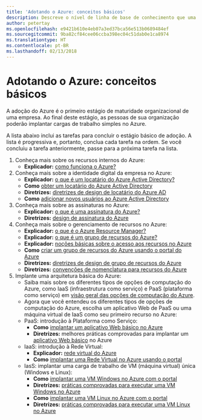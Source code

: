 ```yaml
---
title: 'Adotando o Azure: conceitos básicos'
description: Descreve o nível de linha de base de conhecimento que uma empresa precisa para adotar o Azure
author: petertay
ms.openlocfilehash: e9421b610e4eb07a3ed37bca56e513b0689484ef
ms.sourcegitcommit: 9ba82cf84cee06ccba398ec04c51dab0e1ca8974
ms.translationtype: HT
ms.contentlocale: pt-BR
ms.lasthandoff: 02/13/2018
---
```

# <a name="adopting-azure-foundational"></a>Adotando o Azure: conceitos básicos

A adoção do Azure é o primeiro estágio de maturidade organizacional de uma empresa. Ao final deste estágio, as pessoas de sua organização poderão implantar cargas de trabalho simples no Azure.

A lista abaixo inclui as tarefas para concluir o estágio básico de adoção. A lista é progressiva e, portanto, conclua cada tarefa na ordem. Se você concluiu a tarefa anteriormente, passe para a próxima tarefa na lista. 

1. Conheça mais sobre os recursos internos do Azure:
    - **Explicador:** [como funciona o Azure?](azure-explainer.md)
2. Conheça mais sobre a identidade digital da empresa no Azure:
    - **Explicador:** [o que é um locatário do Azure Active Directory?](tenant-explainer.md)
    - **Como** [obter um locatário do Azure Active Directory](/azure/active-directory/develop/active-directory-howto-tenant?toc=/azure/architecture/cloud-adoption-guide/toc.json)
    - **Diretrizes:** [diretrizes de design de locatário do Azure AD](tenant.md)
    - **Como** [adicionar novos usuários ao Azure Active Directory](/azure/active-directory/add-users-azure-active-directory?toc=/azure/architecture/cloud-adoption-guide/toc.json)    
3. Conheça mais sobre as assinaturas no Azure:
    - **Explicador:** [o que é uma assinatura do Azure?](subscription-explainer.md)
    - **Diretrizes:** [design de assinatura do Azure](subscription.md)
4. Conheça mais sobre o gerenciamento de recursos no Azure: 
    - **Explicador:** [o que é o Azure Resource Manager?](resource-manager-explainer.md)
    - **Explicador:** [o que é um grupo de recursos do Azure?](resource-group-explainer.md)
    - **Explicador:** [noções básicas sobre o acesso aos recursos no Azure](/azure/active-directory/active-directory-understanding-resource-access?toc=/azure/architecture/cloud-adoption-guide/toc.json)
    - **Como** [criar um grupo de recursos do Azure usando o portal do Azure](/azure/azure-resource-manager/resource-group-portal?toc=/azure/architecture/cloud-adoption-guide/toc.json)
    - **Diretrizes:** [diretrizes de design de grupo de recursos do Azure](resource-group.md)
    - **Diretrizes:** [convenções de nomenclatura para recursos do Azure](/azure/architecture/best-practices/naming-conventions?toc=/azure/architecture/cloud-adoption-guide/toc.json)
5. Implante uma arquitetura básica do Azure:
    - Saiba mais sobre os diferentes tipos de opções de computação do Azure, como IaaS (infraestrutura como serviço) e PaaS (plataforma como serviço) em [visão geral das opções de computação do Azure](/azure/architecture/guide/technology-choices/compute-overview?toc=/azure/architecture/cloud-adoption-guide/toc.json).
    - Agora que você entendeu os diferentes tipos de opções de computação do Azure, escolha um aplicativo Web de PaaS ou uma máquina virtual de IaaS como seu primeiro recurso no Azure:
    - PaaS: introdução à Plataforma como Serviço:
        - **Como** [implantar um aplicativo Web básico no Azure](/azure/app-service/app-service-web-overview?toc=/azure/architecture/cloud-adoption-guide/toc.json)
        - **Diretrizes:** melhores práticas comprovadas para implantar um [aplicativo Web básico](/azure/architecture/reference-architectures/app-service-web-app/basic-web-app?toc=/azure/architecture/cloud-adoption-guide/toc.json) no Azure
    - IaaS: introdução à Rede Virtual:
        - **Explicador:** [rede virtual do Azure](/azure/virtual-network/virtual-networks-overview?toc=/azure/architecture/cloud-adoption-guide/toc.json)
        - **Como** [implantar uma Rede Virtual no Azure usando o portal](/azure/virtual-network/virtual-networks-create-vnet-arm-pportal?toc=/azure/architecture/cloud-adoption-guide/toc.json)
    - IasS: implantar uma carga de trabalho de VM (máquina virtual) única (Windows e Linux):
        - **Como** [implantar uma VM Windows no Azure com o portal](/azure/virtual-machines/windows/quick-create-portal?toc=/azure/architecture/cloud-adoption-guide/toc.json)
        - **Diretrizes:** [práticas comprovadas para executar uma VM Windows no Azure](/azure/architecture/reference-architectures/virtual-machines-windows/single-vm?toc=/azure/architecture/cloud-adoption-guide/toc.json)
        - **Como** [implantar uma VM Linux no Azure com o portal](/azure/virtual-machines/linux/quick-create-portal?toc=/azure/architecture/cloud-adoption-guide/toc.json)
        - **Diretrizes:** [práticas comprovadas para executar uma VM Linux no Azure](/azure/architecture/reference-architectures/virtual-machines-linux/single-vm?toc=/azure/architecture/cloud-adoption-guide/toc.json)
